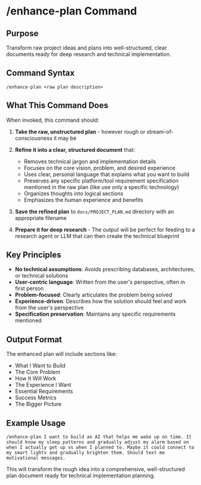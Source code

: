 # /enhance-plan Command

## Purpose
Transform raw project ideas and plans into well-structured, clear documents ready for deep research and technical implementation.

## Command Syntax
```
/enhance-plan <raw plan description>
```

## What This Command Does

When invoked, this command should:

1. **Take the raw, unstructured plan** - however rough or stream-of-consciousness it may be

2. **Refine it into a clear, structured document** that:
   - Removes technical jargon and implementation details
   - Focuses on the core vision, problem, and desired experience
   - Uses clear, personal language that explains what you want to build
   - Preserves any specific platform/tool requirement specification mentioned in the raw plan (like use only a specific technology)
   - Organizes thoughts into logical sections
   - Emphasizes the human experience and benefits

3. **Save the refined plan** to `docs/PROJECT_PLAN.md` directory with an appropriate filename

4. **Prepare it for deep research** - The output will be perfect for feeding to a research agent or LLM that can then create the technical blueprint

## Key Principles

- **No technical assumptions**: Avoids prescribing databases, architectures, or technical solutions
- **User-centric language**: Written from the user's perspective, often in first person
- **Problem-focused**: Clearly articulates the problem being solved
- **Experience-driven**: Describes how the solution should feel and work from the user's perspective
- **Specification preservation**: Maintains any specific requirements mentioned 

## Output Format

The enhanced plan will include sections like:
- What I Want to Build
- The Core Problem
- How It Will Work
- The Experience I Want
- Essential Requirements
- Success Metrics
- The Bigger Picture

## Example Usage

```
/enhance-plan I want to build an AI that helps me wake up on time. It should know my sleep patterns and gradually adjust my alarm based on when I actually get up vs when I planned to. Maybe it could connect to my smart lights and gradually brighten them. Should text me motivational messages.
```

This will transform the rough idea into a comprehensive, well-structured plan document ready for technical implementation planning.
